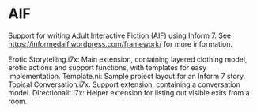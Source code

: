 # AIF
Support for writing Adult Interactive Fiction (AIF) using Inform 7.
See https://informedaif.wordpress.com/framework/ for more information.

Erotic Storytelling.i7x:
  Main extension, containing layered clothing model, erotic actions and support 
  functions, with templates for easy implementation.
Template.ni:
  Sample project layout for an Inform 7 story.
Topical Conversation.i7x:
  Support extension, containing a conversation model.
Directionalit.i7x:
  Helper extension for listing out visible exits from a room.
